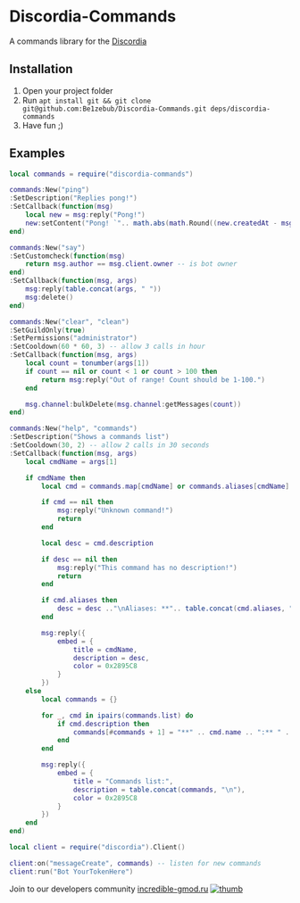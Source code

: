 # Discordia-Commands

A commands library for the [Discordia](https://github.com/SinisterRectus/Discordia)

## Installation

1. Open your project folder
2. Run `apt install git && git clone git@github.com:Be1zebub/Discordia-Commands.git deps/discordia-commands`
3. Have fun ;)

## Examples

```lua
local commands = require("discordia-commands")

commands:New("ping")
:SetDescription("Replies pong!")
:SetCallback(function(msg)
	local new = msg:reply("Pong!")
	new:setContent("Pong! `".. math.abs(math.Round((new.createdAt - msg.createdAt) * 1000)) .." ms`")
end)

commands:New("say")
:SetCustomcheck(function(msg)
	return msg.author == msg.client.owner -- is bot owner
end)
:SetCallback(function(msg, args)
	msg:reply(table.concat(args, " "))
	msg:delete()
end)

commands:New("clear", "clean")
:SetGuildOnly(true)
:SetPermissions("administrator")
:SetCooldown(60 * 60, 3) -- allow 3 calls in hour
:SetCallback(function(msg, args)
	local count = tonumber(args[1])
	if count == nil or count < 1 or count > 100 then
		return msg:reply("Out of range! Count should be 1-100.")
	end

	msg.channel:bulkDelete(msg.channel:getMessages(count))
end)

commands:New("help", "commands")
:SetDescription("Shows a commands list")
:SetCooldown(30, 2) -- allow 2 calls in 30 seconds
:SetCallback(function(msg, args)
	local cmdName = args[1]

	if cmdName then
		local cmd = commands.map[cmdName] or commands.aliases[cmdName]

		if cmd == nil then
			msg:reply("Unknown command!")
			return
		end

		local desc = cmd.description

		if desc == nil then
			msg:reply("This command has no description!")
			return
		end

		if cmd.aliases then
			desc = desc .."\nAliases: **".. table.concat(cmd.aliases, ", ") .."**"
		end

		msg:reply({
			embed = {
				title = cmdName,
				description = desc,
				color = 0x2895C8
			}
		})
	else
		local commands = {}

		for _, cmd in ipairs(commands.list) do
			if cmd.description then
				commands[#commands + 1] = "**" .. cmd.name .. ":** " .. cmd.description
			end
		end

		msg:reply({
			embed = {
				title = "Commands list:",
				description = table.concat(commands, "\n"),
				color = 0x2895C8
			}
		})
	end
end)

local client = require("discordia").Client()

client:on("messageCreate", commands) -- listen for new commands
client:run("Bot YourTokenHere")
```

Join to our developers community [incredible-gmod.ru](https://discord.incredible-gmod.ru)
[![thumb](https://i.imgur.com/LYGqTnx.png)](https://discord.incredible-gmod.ru)